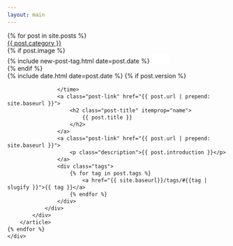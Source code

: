 ```yaml
---
layout: main
---
```


<main class="home" id="post" role="main" itemprop="mainContentOfPage" itemscope="itemscope" itemtype="http://schema.org/Blog">
    <div id="grid" class="row flex-grid">
    {% for post in site.posts %}
        <article class="box-item" itemscope="itemscope" itemtype="http://schema.org/BlogPosting" itemprop="blogPost">
            <span class="category">
                <a href="{{ site.url }}{{ site.baseurl }}/category/{{ post.category }}">
                    <span>{{ post.category }}</span>
                </a>
            </span>
            <div class="box-body">
                {% if post.image %}
                    <div class="cover">
                        {% include new-post-tag.html date=post.date %}
                        <a href="{{ post.url | prepend: site.baseurl }}" {%if isnewpost %}class="new-post"{% endif %}>
                            <img src="assets/img/placeholder.png" data-url="{{ post.image }}" class="preload">
                        </a>
                    </div>
                {% endif %}
                <div class="box-info">
                    <meta itemprop="datePublished" content="{{ post.date | date_to_xmlschema }}">
                    <time itemprop="datePublished" datetime="{{ post.date | date_to_xmlschema }}" class="date">
                        {% include date.html date=post.date %}
                        {% if post.version %}
                                            <meta itemprop="datePublished" style="float: right;" content="V{{ post.version}}">

                    </time>
                    <a class="post-link" href="{{ post.url | prepend: site.baseurl }}">
                        <h2 class="post-title" itemprop="name">
                            {{ post.title }}
                        </h2>
                    </a>
                    <a class="post-link" href="{{ post.url | prepend: site.baseurl }}">
                        <p class="description">{{ post.introduction }}</p>
                    </a>
                    <div class="tags">
                        {% for tag in post.tags %}
                            <a href="{{ site.baseurl}}/tags/#{{tag | slugify }}">{{ tag }}</a>
                        {% endfor %}
                    </div>
                </div>
            </div>
        </article>
    {% endfor %}
    </div>
</main>
